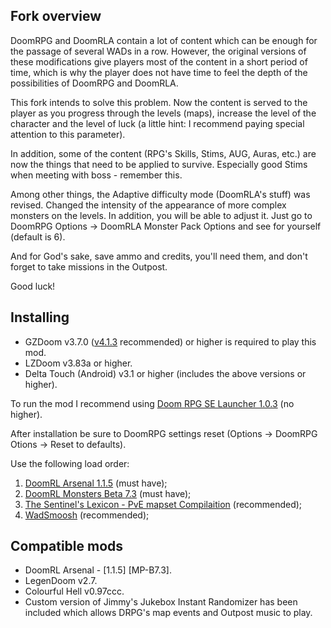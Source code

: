 ## Fork overview

DoomRPG and DoomRLA contain a lot of content which can be enough for the passage of several WADs in a row. However, the original versions of these modifications give players most of the content in a short period of time, which is why the player does not have time to feel the depth of the possibilities of DoomRPG and DoomRLA.

This fork intends to solve this problem. Now the content is served to the player as you progress through the levels (maps), increase the level of the character and the level of luck (a little hint: I recommend paying special attention to this parameter).

In addition, some of the content (RPG's Skills, Stims, AUG, Auras, etc.) are now the things that need to be applied to survive. Especially good Stims when meeting with boss - remember this.

Among other things, the Adaptive difficulty mode (DoomRLA's stuff) was revised. Changed the intensity of the appearance of more complex monsters on the levels. In addition, you will be able to adjust it. Just go to DoomRPG Options -> DoomRLA Monster Pack Options and see for yourself (default is 6).

And for God's sake, save ammo and credits, you'll need them, and don't forget to take missions in the Outpost. 

Good luck! 

## Installing

- GZDoom v3.7.0 ([v4.1.3](https://zdoom.org/files/gzdoom/bin/gzdoom-bin-4-1-3-x64.zip) recommended) or higher is required to play this mod.
- LZDoom v3.83a or higher.
- Delta Touch (Android) v3.1 or higher (includes the above versions or higher).

To run the mod I recommend using [Doom RPG SE Launcher 1.0.3](https://github.com/Forevener/DRPGSEL/releases/tag/v1.0.3) (no higher).

After installation be sure to DoomRPG settings reset (Options -> DoomRPG Otions -> Reset to defaults).

Use the following load order:

1. [DoomRL Arsenal 1.1.5](https://forum.zdoom.org/viewtopic.php?f=43&t=37044) (must have);
2. [DoomRL Monsters Beta 7.3](https://forum.zdoom.org/viewtopic.php?f=43&t=37044) (must have);
3. [The Sentinel's Lexicon - PvE mapset Compilaition](https://github.com/WNC12k/DoomRPG-Lexicon/releases) (recommended);
4. [WadSmoosh](https://github.com/WNC12k/DoomRPG-WadSmoosh/releases) (recommended);

## Compatible mods

- DoomRL Arsenal - [1.1.5] [MP-B7.3].
- LegenDoom v2.7.
- Colourful Hell v0.97ccc.
- Custom version of Jimmy's Jukebox Instant Randomizer has been included which allows DRPG's map events and Outpost music to play.
